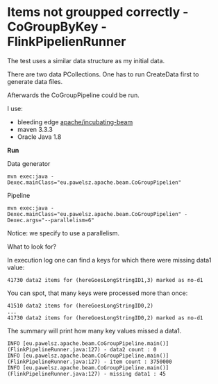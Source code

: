 # Items not groupped correctly - CoGroupByKey - FlinkPipelienRunner
 
The test uses a similar data structure as my initial data.

There are two data PCollections. One has to run CreateData first to generate data files.

Afterwards the CoGroupPipeline could be run.

I use:
 - bleeding edge [apache/incubating-beam](https://github.com/apache/incubator-beam)
 - maven 3.3.3
 - Oracle Java 1.8
 
**Run**

Data generator

    mvn exec:java -Dexec.mainClass="eu.pawelsz.apache.beam.CoGroupPipelien"

Pipeline

    mvn exec:java -Dexec.mainClass="eu.pawelsz.apache.beam.CoGroupPipelien" -Dexec.args="--parallelism=6"
       
Notice: we specify to use a parallelism.
    
What to look for?

In execution log one can find a keys for which there were missing data1 value:
 
    41730 data2 items for (hereGoesLongStringID1,3) marked as no-d1
    
You can spot, that many keys were processed more than once:

    41510 data2 items for (hereGoesLongStringID0,2)
    ...
    41730 data2 items for (hereGoesLongStringID0,2) marked as no-d1

The summary will print how many key values missed a data1.

    INFO [eu.pawelsz.apache.beam.CoGroupPipeline.main()] (FlinkPipelineRunner.java:127) - data2 count : 0
    INFO [eu.pawelsz.apache.beam.CoGroupPipeline.main()] (FlinkPipelineRunner.java:127) - item count : 3750000
    INFO [eu.pawelsz.apache.beam.CoGroupPipeline.main()] (FlinkPipelineRunner.java:127) - missing data1 : 45

